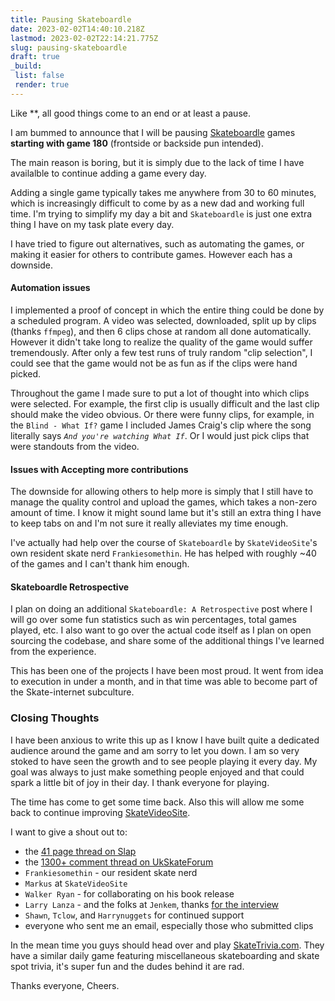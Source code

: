 ```yaml
---
title: Pausing Skateboardle
date: 2023-02-02T14:40:10.218Z
lastmod: 2023-02-02T22:14:21.775Z
slug: pausing-skateboardle
draft: true
_build:
 list: false
 render: true
---
```

Like **, all good things come to an end or at least a pause.

I am bummed to announce that I will be pausing [Skateboardle](https://skateboardle.com) games **starting with game 180** (frontside or backside pun intended).

The main reason is boring, but it is simply due to the lack of time I have availalble to continue adding a game every day.

Adding a single game typically takes me anywhere from 30 to 60 minutes, which is increasingly difficult to come by as a new dad and working full time. I'm trying to simplify my day a bit and `Skateboardle` is just one extra thing I have on my task plate every day.

I have tried to figure out alternatives, such as automating the games, or making it easier for others to contribute games. However each has a downside.

#### Automation issues

I implemented a proof of concept in which the entire thing could be done by a scheduled program. A video was selected, downloaded, split up by clips (thanks `ffmpeg`), and then 6 clips chose at random all done automatically. However it didn't take long to realize the quality of the game would suffer tremendously. After only a few test runs of truly random "clip selection", I could see that the game would not be as fun as if the clips were hand picked.

Throughout the game I made sure to put a lot of thought into which clips were selected. For example, the first clip is usually difficult and the last clip should make the video obvious. Or there were funny clips, for example, in the `Blind - What If?` game I included James Craig's clip where the song literally says *`And you're watching What If`*. Or I would just pick clips that were standouts from the video.

#### Issues with Accepting more contributions

The downside for allowing others to help more is simply that I still have to manage the quality control and upload the games, which takes a non-zero amount of time. I know it might sound lame but it's still an extra thing I have to keep tabs on and I'm not sure it really alleviates my time enough.

I've actually had help over the course of `Skateboardle` by `SkateVideoSite`'s own resident skate nerd `Frankiesomethin`. He has helped with roughly ~40 of the games and I can't thank him enough.


#### Skateboardle Retrospective
I plan on doing an additional `Skateboardle: A Retrospective` post where I will go over some fun statistics such as win percentages, total games played, etc. I also want to go over the actual code itself as I plan on open sourcing the codebase, and share some of the additional things I've learned from the experience.

This has been one of the projects I have been most proud. It went from idea to execution in under a month, and in that time was able to become part of the Skate-internet subculture.

### Closing Thoughts

I have been anxious to write this up as I know I have built quite a dedicated audience around the game and am sorry to let you down. I am so very stoked to have seen the growth and to see people playing it every day. My goal was always to just make something people enjoyed and that could spark a little bit of joy in their day. I thank everyone for playing.

The time has come to get some time back. Also this will allow me some back to continue improving [SkateVideoSite](https://skatevideosite.com).

I want to give a shout out to:

- the [41 page thread on Slap](https://www.slapmagazine.com/index.php?topic=123242.1200)
- the [1300+ comment thread on UkSkateForum](https://ukskateforum.co.uk/t/skateboardle-video-quiz-contains-spoilers/3082/1357)
- `Frankiesomethin` - our resident skate nerd
- `Markus` at `SkateVideoSite`
- `Walker Ryan` - for collaborating on his book release
- `Larry Lanza` - and the folks at `Jenkem`, thanks [for the interview](https://www.jenkemmag.com/home/2022/09/22/a-quick-chat-with-the-creator-of-skateboardle-a-skate-trivia-game/)
- `Shawn`, `Tclow`, and `Harrynuggets` for continued support
- everyone who sent me an email, especially those who submitted clips


In the mean time you guys should head over and play [SkateTrivia.com](https://skatetrivia.com). They have a similar daily game featuring miscellaneous skateboarding and skate spot trivia, it's super fun and the dudes behind it are rad.

Thanks everyone, Cheers.